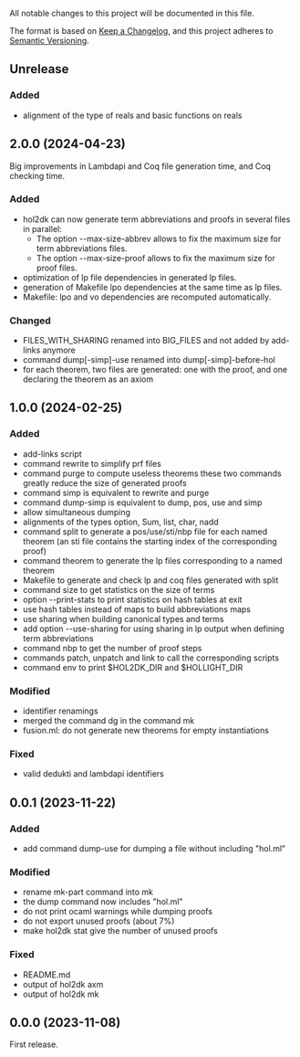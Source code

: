 All notable changes to this project will be documented in this file.

The format is based on [Keep a Changelog](https://keepachangelog.com/),
and this project adheres to [Semantic Versioning](https://semver.org/).

## Unrelease

### Added

- alignment of the type of reals and basic functions on reals

## 2.0.0 (2024-04-23)

Big improvements in Lambdapi and Coq file generation time, and Coq checking time.

### Added

- hol2dk can now generate term abbreviations and proofs in several files
in parallel:
  * The option --max-size-abbrev allows to fix the maximum size for term abbreviations files.
  * The option --max-size-proof allows to fix the maximum size for proof files.
- optimization of lp file dependencies in generated lp files.
- generation of Makefile lpo dependencies at the same time as lp files.
- Makefile: lpo and vo dependencies are recomputed automatically.

### Changed

- FILES_WITH_SHARING renamed into BIG_FILES and not added by add-links anymore
- command dump[-simp]-use renamed into dump[-simp]-before-hol
- for each theorem, two files are generated: one with the proof, and one declaring the theorem as an axiom

## 1.0.0 (2024-02-25)

### Added

- add-links script
- command rewrite to simplify prf files
- command purge to compute useless theorems
  these two commands greatly reduce the size of generated proofs
- command simp is equivalent to rewrite and purge
- command dump-simp is equivalent to dump, pos, use and simp
- allow simultaneous dumping
- alignments of the types option, Sum, list, char, nadd
- command split to generate a pos/use/sti/nbp file for each named theorem
  (an sti file contains the starting index of the corresponding proof)
- command theorem to generate the lp files corresponding to a named theorem
- Makefile to generate and check lp and coq files generated with split
- command size to get statistics on the size of terms
- option --print-stats to print statistics on hash tables at exit
- use hash tables instead of maps to build abbreviations maps
- use sharing when building canonical types and terms
- add option --use-sharing for using sharing in lp output when defining term abbreviations
- command nbp to get the number of proof steps
- commands patch, unpatch and link to call the corresponding scripts
- command env to print $HOL2DK_DIR and $HOLLIGHT_DIR

### Modified

- identifier renamings
- merged the command dg in the command mk
- fusion.ml: do not generate new theorems for empty instantiations

### Fixed

- valid dedukti and lambdapi identifiers

## 0.0.1 (2023-11-22)

### Added

- add command dump-use for dumping a file without including "hol.ml"

### Modified

- rename mk-part command into mk
- the dump command now includes "hol.ml"
- do not print ocaml warnings while dumping proofs
- do not export unused proofs (about 7%)
- make hol2dk stat give the number of unused proofs

### Fixed

- README.md
- output of hol2dk axm
- output of hol2dk mk

## 0.0.0 (2023-11-08)

First release.

